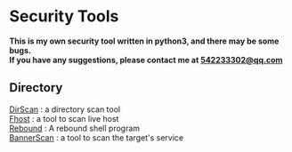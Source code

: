 # Security Tools
**This is my own security tool written in python3, and there may be some bugs.**<br>
**If you have any suggestions, please contact me at 542233302@qq.com**
## Directory
<a href="./DirScan">DirScan</a> :   a directory scan tool<br>
<a href="./Fhost">Fhost</a> :   a tool to scan live host<br>
<a href='./Rebound'>Rebound</a> :   A rebound shell program<br>
<a href='./BannerScan'>BannerScan</a> : a tool to scan the target's service<br>